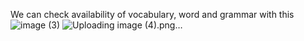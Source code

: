 We can check availability of vocabulary, word and grammar with this
![image (3)](https://github.com/SlyFox0415/Voice_Bot/assets/160331390/d7951acd-9ac9-4853-bc12-3b1e71952657)
![Uploading image (4).png…]()
